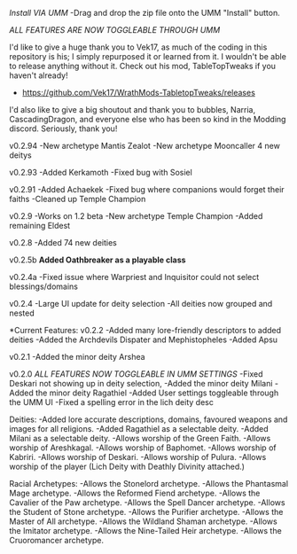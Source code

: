 *Install VIA UMM*
-Drag and drop the zip file onto the UMM "Install" button.

*ALL FEATURES ARE NOW TOGGLEABLE THROUGH UMM*

I'd like to give a huge thank you to Vek17, as much of the coding in this repository is his; I simply repurposed it or learned from it. I wouldn't be able to release
anything without it. Check out his mod, TableTopTweaks if you haven't already!
- https://github.com/Vek17/WrathMods-TabletopTweaks/releases

I'd also like to give a big shoutout and thank you to bubbles, Narria, CascadingDragon, and everyone else who has been so kind in the Modding discord.
Seriously, thank you!


v0.2.94
-New archetype Mantis Zealot
-New archetype Mooncaller
4 new deitys

v0.2.93
-Added Kerkamoth
-Fixed bug with Sosiel

v0.2.91
-Added Achaekek
-Fixed bug where companions would forget their faiths
-Cleaned up Temple Champion

v0.2.9
-Works on 1.2 beta
-New archetype Temple Champion
-Added remaining Eldest

v0.2.8
-Added 74 new deities

v0.2.5b
**Added Oathbreaker as a playable class**


v0.2.4a
-Fixed issue where Warpriest and Inquisitor could not select blessings/domains

v0.2.4
-Large UI update for deity selection
-All deities now grouped and nested


*Current Features:
v0.2.2
-Added many lore-friendly descriptors to added deities
-Added the Archdevils Dispater and Mephistopheles
-Added Apsu

v0.2.1
-Added the minor deity Arshea

v0.2.0
*ALL FEATURES NOW TOGGLEABLE IN UMM SETTINGS*
-Fixed Deskari not showing up in deity selection,
-Added the minor deity Milani
-Added the minor deity Ragathiel
-Added User settings toggleable through the UMM UI
-Fixed a spelling error in the lich deity desc

Deities:
-Added lore accurate descriptions, domains, favoured weapons and images for all religions.
-Added Ragathiel as a selectable deity.
-Added Milani as a selectable deity.
-Allows worship of the Green Faith.
-Allows worship of Areshkagal.
-Allows worship of Baphomet.
-Allows worship of Kabriri.
-Allows worship of Deskari.
-Allows worship of Pulura.
-Allows worship of the player (Lich Deity with Deathly Divinity attached.)

Racial Archetypes:
-Allows the Stonelord archetype.
-Allows the Phantasmal Mage archetype.
-Allows the Reformed Fiend archetype.
-Allows the Cavalier of the Paw archetype.
-Allows the Spell Dancer archetype.
-Allows the Student of Stone archetype.
-Allows the Purifier archetype.
-Allows the Master of All archetype.
-Allows the Wildland Shaman archetype.
-Allows the Imitator archetype.
-Allows the Nine-Tailed Heir archetype.
-Allows the Cruoromancer archetype.





